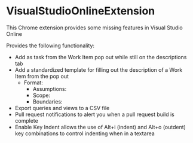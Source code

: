 # VisualStudioOnlineExtension
This Chrome extension provides some missing features in Visual Studio Online

Provides the following functionality:
 - Add as task from the Work Item pop out while still on the descriptions tab
 - Add a standardized template for filling out the description of a Work Item from the pop out
    - Format:
        - Assumptions:
        - Scope:
        - Boundaries:
 - Export queries and views to a CSV file
 - Pull request notifications to alert you when a pull request build is complete
 - Enable Key Indent allows the use of Alt+i (indent) and Alt+o (outdent) key combinations to control indenting when in a textarea

